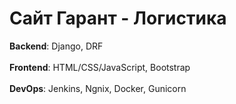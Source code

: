 
# Сайт Гарант - Логистика
<strong>Backend</strong>: Django, DRF
<br>
<br>
<strong>Frontend</strong>: HTML/CSS/JavaScript, Bootstrap
<br>
<br>
<strong>DevOps</strong>: Jenkins, Ngnix, Docker, Gunicorn

